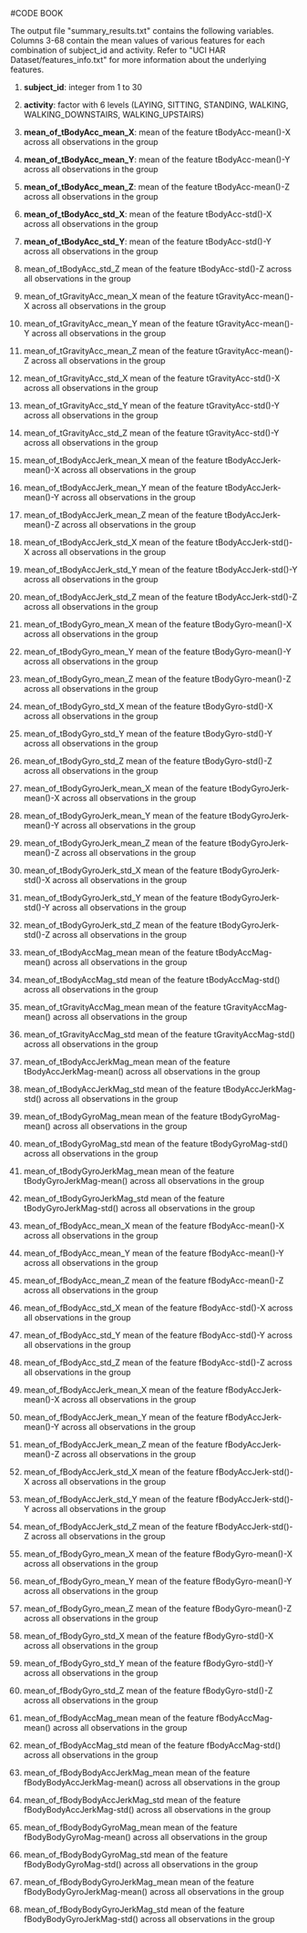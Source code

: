 #CODE BOOK

The output file "summary_results.txt" contains the following variables. Columns 3-68 contain the mean values of various features
for each combination of subject_id and activity. Refer to "UCI HAR Dataset/features_info.txt" for more information about the 
underlying features. 

1. **subject_id**: integer from 1 to 30
      
2. **activity**:
      factor with 6 levels (LAYING, SITTING, STANDING, WALKING, WALKING_DOWNSTAIRS, WALKING_UPSTAIRS)
      
3. **mean_of_tBodyAcc_mean_X**:
      mean of the feature tBodyAcc-mean()-X across all observations in the group 
      
4. **mean_of_tBodyAcc_mean_Y**:
      mean of the feature tBodyAcc-mean()-Y across all observations in the group
      
5. **mean_of_tBodyAcc_mean_Z**:
      mean of the feature tBodyAcc-mean()-Z across all observations in the group 
      
6. **mean_of_tBodyAcc_std_X**:
      mean of the feature tBodyAcc-std()-X across all observations in the group 

7. **mean_of_tBodyAcc_std_Y**:
      mean of the feature tBodyAcc-std()-Y across all observations in the group 

8. mean_of_tBodyAcc_std_Z
      mean of the feature tBodyAcc-std()-Z across all observations in the group 

9. mean_of_tGravityAcc_mean_X
      mean of the feature tGravityAcc-mean()-X across all observations in the group 

10. mean_of_tGravityAcc_mean_Y
      mean of the feature tGravityAcc-mean()-Y across all observations in the group 

11. mean_of_tGravityAcc_mean_Z
      mean of the feature tGravityAcc-mean()-Z across all observations in the group 

12. mean_of_tGravityAcc_std_X
      mean of the feature tGravityAcc-std()-X across all observations in the group 

13. mean_of_tGravityAcc_std_Y
      mean of the feature tGravityAcc-std()-Y across all observations in the group 

14. mean_of_tGravityAcc_std_Z
      mean of the feature tGravityAcc-std()-Y across all observations in the group 

15. mean_of_tBodyAccJerk_mean_X
      mean of the feature tBodyAccJerk-mean()-X across all observations in the group 

16. mean_of_tBodyAccJerk_mean_Y
      mean of the feature tBodyAccJerk-mean()-Y across all observations in the group 

17. mean_of_tBodyAccJerk_mean_Z
      mean of the feature tBodyAccJerk-mean()-Z across all observations in the group 

18. mean_of_tBodyAccJerk_std_X
      mean of the feature tBodyAccJerk-std()-X across all observations in the group 

19. mean_of_tBodyAccJerk_std_Y
      mean of the feature tBodyAccJerk-std()-Y across all observations in the group 

20. mean_of_tBodyAccJerk_std_Z
      mean of the feature tBodyAccJerk-std()-Z across all observations in the group 

21. mean_of_tBodyGyro_mean_X
      mean of the feature tBodyGyro-mean()-X across all observations in the group 

22. mean_of_tBodyGyro_mean_Y
      mean of the feature tBodyGyro-mean()-Y across all observations in the group 

23. mean_of_tBodyGyro_mean_Z
      mean of the feature tBodyGyro-mean()-Z across all observations in the group 

24. mean_of_tBodyGyro_std_X
      mean of the feature tBodyGyro-std()-X across all observations in the group 

25. mean_of_tBodyGyro_std_Y
      mean of the feature tBodyGyro-std()-Y across all observations in the group 

26. mean_of_tBodyGyro_std_Z
      mean of the feature tBodyGyro-std()-Z across all observations in the group 

27. mean_of_tBodyGyroJerk_mean_X
      mean of the feature tBodyGyroJerk-mean()-X across all observations in the group 

28. mean_of_tBodyGyroJerk_mean_Y
      mean of the feature tBodyGyroJerk-mean()-Y across all observations in the group 

29. mean_of_tBodyGyroJerk_mean_Z
      mean of the feature tBodyGyroJerk-mean()-Z across all observations in the group 

30. mean_of_tBodyGyroJerk_std_X
      mean of the feature tBodyGyroJerk-std()-X across all observations in the group 

31. mean_of_tBodyGyroJerk_std_Y
      mean of the feature tBodyGyroJerk-std()-Y across all observations in the group 

32. mean_of_tBodyGyroJerk_std_Z
      mean of the feature tBodyGyroJerk-std()-Z across all observations in the group 

33. mean_of_tBodyAccMag_mean
      mean of the feature tBodyAccMag-mean() across all observations in the group 

34. mean_of_tBodyAccMag_std
      mean of the feature tBodyAccMag-std() across all observations in the group 

35. mean_of_tGravityAccMag_mean
      mean of the feature tGravityAccMag-mean() across all observations in the group 

36. mean_of_tGravityAccMag_std
      mean of the feature tGravityAccMag-std() across all observations in the group 

37. mean_of_tBodyAccJerkMag_mean
      mean of the feature tBodyAccJerkMag-mean() across all observations in the group 

38. mean_of_tBodyAccJerkMag_std
      mean of the feature tBodyAccJerkMag-std() across all observations in the group 

39. mean_of_tBodyGyroMag_mean
      mean of the feature tBodyGyroMag-mean() across all observations in the group 

40. mean_of_tBodyGyroMag_std
      mean of the feature tBodyGyroMag-std() across all observations in the group 

41. mean_of_tBodyGyroJerkMag_mean
      mean of the feature tBodyGyroJerkMag-mean() across all observations in the group 

42. mean_of_tBodyGyroJerkMag_std
      mean of the feature tBodyGyroJerkMag-std() across all observations in the group 

43. mean_of_fBodyAcc_mean_X
      mean of the feature fBodyAcc-mean()-X across all observations in the group 

44. mean_of_fBodyAcc_mean_Y
      mean of the feature fBodyAcc-mean()-Y across all observations in the group 

45. mean_of_fBodyAcc_mean_Z
      mean of the feature fBodyAcc-mean()-Z across all observations in the group 

46. mean_of_fBodyAcc_std_X
      mean of the feature fBodyAcc-std()-X across all observations in the group 

47. mean_of_fBodyAcc_std_Y
      mean of the feature fBodyAcc-std()-Y across all observations in the group

48. mean_of_fBodyAcc_std_Z
      mean of the feature fBodyAcc-std()-Z across all observations in the group 

49. mean_of_fBodyAccJerk_mean_X
      mean of the feature fBodyAccJerk-mean()-X across all observations in the group

50. mean_of_fBodyAccJerk_mean_Y
      mean of the feature fBodyAccJerk-mean()-Y across all observations in the group

51. mean_of_fBodyAccJerk_mean_Z
      mean of the feature fBodyAccJerk-mean()-Z across all observations in the group

52. mean_of_fBodyAccJerk_std_X
      mean of the feature fBodyAccJerk-std()-X across all observations in the group

53. mean_of_fBodyAccJerk_std_Y
      mean of the feature fBodyAccJerk-std()-Y across all observations in the group

54. mean_of_fBodyAccJerk_std_Z
      mean of the feature fBodyAccJerk-std()-Z across all observations in the group

55. mean_of_fBodyGyro_mean_X
      mean of the feature fBodyGyro-mean()-X across all observations in the group

56. mean_of_fBodyGyro_mean_Y
      mean of the feature fBodyGyro-mean()-Y across all observations in the group

57. mean_of_fBodyGyro_mean_Z
      mean of the feature fBodyGyro-mean()-Z across all observations in the group

58. mean_of_fBodyGyro_std_X
      mean of the feature fBodyGyro-std()-X across all observations in the group

59. mean_of_fBodyGyro_std_Y
      mean of the feature fBodyGyro-std()-Y across all observations in the group

60. mean_of_fBodyGyro_std_Z
      mean of the feature fBodyGyro-std()-Z across all observations in the group

61. mean_of_fBodyAccMag_mean
      mean of the feature fBodyAccMag-mean() across all observations in the group

62. mean_of_fBodyAccMag_std
      mean of the feature fBodyAccMag-std() across all observations in the group

63. mean_of_fBodyBodyAccJerkMag_mean
      mean of the feature fBodyBodyAccJerkMag-mean() across all observations in the group

64. mean_of_fBodyBodyAccJerkMag_std
      mean of the feature fBodyBodyAccJerkMag-std() across all observations in the group

65. mean_of_fBodyBodyGyroMag_mean
      mean of the feature fBodyBodyGyroMag-mean() across all observations in the group

66. mean_of_fBodyBodyGyroMag_std
      mean of the feature fBodyBodyGyroMag-std() across all observations in the group

67. mean_of_fBodyBodyGyroJerkMag_mean
      mean of the feature fBodyBodyGyroJerkMag-mean() across all observations in the group

68. mean_of_fBodyBodyGyroJerkMag_std
      mean of the feature fBodyBodyGyroJerkMag-std() across all observations in the group
